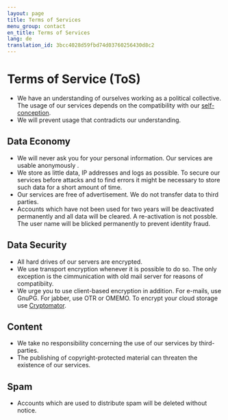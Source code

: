```yaml
---
layout: page
title: Terms of Services
menu_group: contact
en_title: Terms of Services
lang: de
translation_id: 3bcc4028d59fbd74d03760256430d8c2
---
```


# Terms of Service (ToS) 
 
 * We have an understanding of ourselves working as a political collective. The usage of our services depends on the compatibility with our [self-conception](https://www.systemli.org/about-us.html).
 * We will prevent usage that contradicts our understanding.

## Data Economy

 * We will never ask you for your personal information. Our services are usable anonymously .
 * We store as little data, IP addresses and logs as possible. To secure our services before attacks and to find errors it might be necessary to store such data for a short amount of time.
 * Our services are free of advertisement. We do not transfer data to third parties.
 * Accounts which have not been used for two years will be deactivated permanently and all data will be cleared. A re-activation is not possble. The user name will be blicked permanently to prevent identity fraud.

## Data Security

 * All hard drives of our servers are encrypted.
 * We use transport encryption whenever it is possible to do so. The only exception is the cimmunication with old mail server for reasons of compatibiity. 
 * We urge you to use client-based encryption in addition. For e-mails, use GnuPG. For jabber, use OTR or OMEMO. To encrypt your cloud storage use [Cryptomator](https://cryptomator.org/).

## Content

 * We take no responsibility concerning the use of our services by third-parties.
 * The publishing of copyright-protected material can threaten the existence of our services.

## Spam

 * Accounts which are used to distribute spam will be deleted without notice. 
